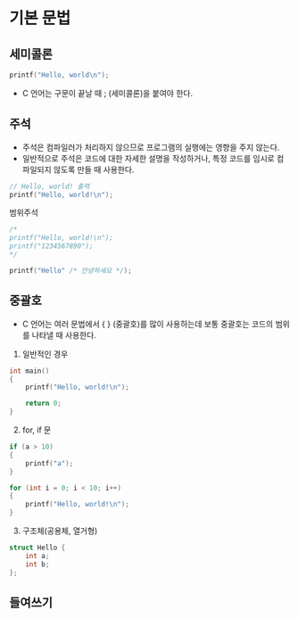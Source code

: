 # 기본 문법

## 세미콜론
```C
printf("Hello, world\n");
```
- C 언어는 구문이 끝날 때 ; (세미콜론)을 붙여야 한다.

## 주석
- 주석은 컴파일러가 처리하지 않으므로 프로그램의 실행에는 영향을 주지 않는다.
- 일반적으로 주석은 코드에 대한 자세한 설명을 작성하거나, 특정 코드를 임시로 컴파일되지 않도록 만들 때 사용한다.

```C
// Hello, world! 출력
printf("Hello, world!\n");
```

범위주석
```C
/*
printf("Hello, world!\n");
printf("1234567890");
*/

printf("Hello" /* 안녕하세요 */);
```

## 중괄호
- C 언어는 여러 문법에서 { } (중괄호)를 많이 사용하는데 보통 중괄호는 코드의 범위를 나타낼 때 사용한다.

1. 일반적인 경우
```C
int main()
{
    printf("Hello, world!\n");

    return 0;
}
```

2. for, if 문
```C
if (a > 10)
{
    printf("a");
}

for (int i = 0; i < 10; i++)
{
    printf("Hello, world!\n");
}
```

3. 구조체(공용체, 열거형)
```C
struct Hello {
    int a;
    int b;
};
```

## 들여쓰기